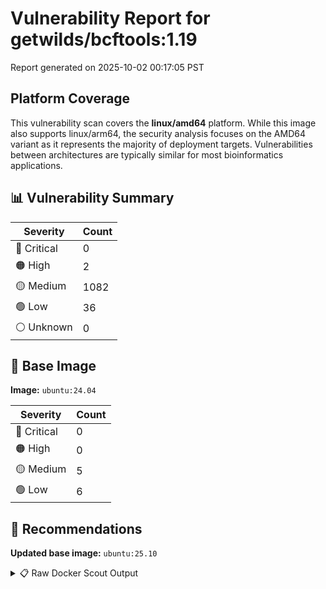 # Vulnerability Report for getwilds/bcftools:1.19

Report generated on 2025-10-02 00:17:05 PST

## Platform Coverage

This vulnerability scan covers the **linux/amd64** platform. While this image also supports linux/arm64, the security analysis focuses on the AMD64 variant as it represents the majority of deployment targets. Vulnerabilities between architectures are typically similar for most bioinformatics applications.

## 📊 Vulnerability Summary

| Severity | Count |
|----------|-------|
| 🔴 Critical | 0 |
| 🟠 High | 2 |
| 🟡 Medium | 1082 |
| 🟢 Low | 36 |
| ⚪ Unknown | 0 |

## 🐳 Base Image

**Image:** `ubuntu:24.04`

| Severity | Count |
|----------|-------|
| 🔴 Critical | 0 |
| 🟠 High | 0 |
| 🟡 Medium | 5 |
| 🟢 Low | 6 |

## 🔄 Recommendations

**Updated base image:** `ubuntu:25.10`

<details>
<summary>📋 Raw Docker Scout Output</summary>

```text
Target             │  getwilds/bcftools:1.19-amd64  │    0C     2H   1082M    36L   
    digest           │  9b098beb18b4                          │                               
  Base image         │  ubuntu:24.04                          │    0C     0H     5M     6L    
  Updated base image │  ubuntu:25.10                          │    0C     0H     0M     0L    
                     │                                        │                  -5     -6    

What's next:
    View vulnerabilities → docker scout cves getwilds/bcftools:1.19-amd64
    View base image update recommendations → docker scout recommendations getwilds/bcftools:1.19-amd64
    Include policy results in your quickview by supplying an organization → docker scout quickview getwilds/bcftools:1.19-amd64 --org <organization>
```
</details>
